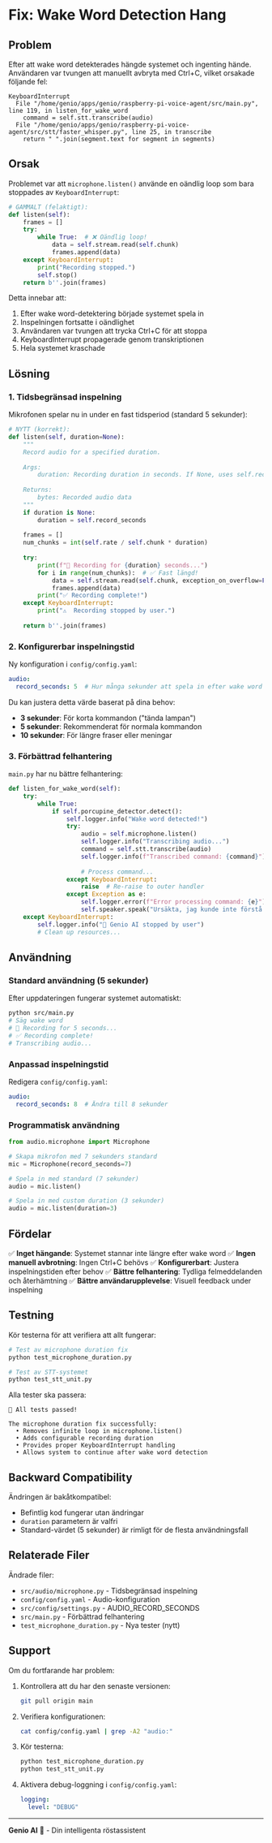 # Fix: Wake Word Detection Hang

## Problem

Efter att wake word detekterades hängde systemet och ingenting hände. Användaren var tvungen att manuellt avbryta med Ctrl+C, vilket orsakade följande fel:

```
KeyboardInterrupt
  File "/home/genio/apps/genio/raspberry-pi-voice-agent/src/main.py", line 119, in listen_for_wake_word
    command = self.stt.transcribe(audio)
  File "/home/genio/apps/genio/raspberry-pi-voice-agent/src/stt/faster_whisper.py", line 25, in transcribe
    return " ".join(segment.text for segment in segments)
```

## Orsak

Problemet var att `microphone.listen()` använde en oändlig loop som bara stoppades av `KeyboardInterrupt`:

```python
# GAMMALT (felaktigt):
def listen(self):
    frames = []
    try:
        while True:  # ❌ Oändlig loop!
            data = self.stream.read(self.chunk)
            frames.append(data)
    except KeyboardInterrupt:
        print("Recording stopped.")
        self.stop()
    return b''.join(frames)
```

Detta innebar att:
1. Efter wake word-detektering började systemet spela in
2. Inspelningen fortsatte i oändlighet
3. Användaren var tvungen att trycka Ctrl+C för att stoppa
4. KeyboardInterrupt propagerade genom transkriptionen
5. Hela systemet kraschade

## Lösning

### 1. Tidsbegränsad inspelning

Mikrofonen spelar nu in under en fast tidsperiod (standard 5 sekunder):

```python
# NYTT (korrekt):
def listen(self, duration=None):
    """
    Record audio for a specified duration.
    
    Args:
        duration: Recording duration in seconds. If None, uses self.record_seconds.
    
    Returns:
        bytes: Recorded audio data
    """
    if duration is None:
        duration = self.record_seconds
        
    frames = []
    num_chunks = int(self.rate / self.chunk * duration)
    
    try:
        print(f"🎤 Recording for {duration} seconds...")
        for i in range(num_chunks):  # ✅ Fast längd!
            data = self.stream.read(self.chunk, exception_on_overflow=False)
            frames.append(data)
        print("✅ Recording complete!")
    except KeyboardInterrupt:
        print("⚠️  Recording stopped by user.")
    
    return b''.join(frames)
```

### 2. Konfigurerbar inspelningstid

Ny konfiguration i `config/config.yaml`:

```yaml
audio:
  record_seconds: 5  # Hur många sekunder att spela in efter wake word
```

Du kan justera detta värde baserat på dina behov:
- **3 sekunder**: För korta kommandon ("tända lampan")
- **5 sekunder**: Rekommenderat för normala kommandon
- **10 sekunder**: För längre fraser eller meningar

### 3. Förbättrad felhantering

`main.py` har nu bättre felhantering:

```python
def listen_for_wake_word(self):
    try:
        while True:
            if self.porcupine_detector.detect():
                self.logger.info("Wake word detected!")
                try:
                    audio = self.microphone.listen()
                    self.logger.info("Transcribing audio...")
                    command = self.stt.transcribe(audio)
                    self.logger.info(f"Transcribed command: {command}")
                    
                    # Process command...
                except KeyboardInterrupt:
                    raise  # Re-raise to outer handler
                except Exception as e:
                    self.logger.error(f"Error processing command: {e}")
                    self.speaker.speak("Ursäkta, jag kunde inte förstå det.")
    except KeyboardInterrupt:
        self.logger.info("🛑 Genio AI stopped by user")
        # Clean up resources...
```

## Användning

### Standard användning (5 sekunder)

Efter uppdateringen fungerar systemet automatiskt:

```bash
python src/main.py
# Säg wake word
# 🎤 Recording for 5 seconds...
# ✅ Recording complete!
# Transcribing audio...
```

### Anpassad inspelningstid

Redigera `config/config.yaml`:

```yaml
audio:
  record_seconds: 8  # Ändra till 8 sekunder
```

### Programmatisk användning

```python
from audio.microphone import Microphone

# Skapa mikrofon med 7 sekunders standard
mic = Microphone(record_seconds=7)

# Spela in med standard (7 sekunder)
audio = mic.listen()

# Spela in med custom duration (3 sekunder)
audio = mic.listen(duration=3)
```

## Fördelar

✅ **Inget hängande**: Systemet stannar inte längre efter wake word
✅ **Ingen manuell avbrotning**: Ingen Ctrl+C behövs
✅ **Konfigurerbart**: Justera inspelningstiden efter behov
✅ **Bättre felhantering**: Tydliga felmeddelanden och återhämtning
✅ **Bättre användarupplevelse**: Visuell feedback under inspelning

## Testning

Kör testerna för att verifiera att allt fungerar:

```bash
# Test av microphone duration fix
python test_microphone_duration.py

# Test av STT-systemet
python test_stt_unit.py
```

Alla tester ska passera:

```
🎉 All tests passed!

The microphone duration fix successfully:
  • Removes infinite loop in microphone.listen()
  • Adds configurable recording duration
  • Provides proper KeyboardInterrupt handling
  • Allows system to continue after wake word detection
```

## Backward Compatibility

Ändringen är bakåtkompatibel:
- Befintlig kod fungerar utan ändringar
- `duration` parametern är valfri
- Standard-värdet (5 sekunder) är rimligt för de flesta användningsfall

## Relaterade Filer

Ändrade filer:
- `src/audio/microphone.py` - Tidsbegränsad inspelning
- `config/config.yaml` - Audio-konfiguration
- `src/config/settings.py` - AUDIO_RECORD_SECONDS
- `src/main.py` - Förbättrad felhantering
- `test_microphone_duration.py` - Nya tester (nytt)

## Support

Om du fortfarande har problem:

1. Kontrollera att du har den senaste versionen:
   ```bash
   git pull origin main
   ```

2. Verifiera konfigurationen:
   ```bash
   cat config/config.yaml | grep -A2 "audio:"
   ```

3. Kör testerna:
   ```bash
   python test_microphone_duration.py
   python test_stt_unit.py
   ```

4. Aktivera debug-loggning i `config/config.yaml`:
   ```yaml
   logging:
     level: "DEBUG"
   ```

---

**Genio AI** 🤖 - Din intelligenta röstassistent

